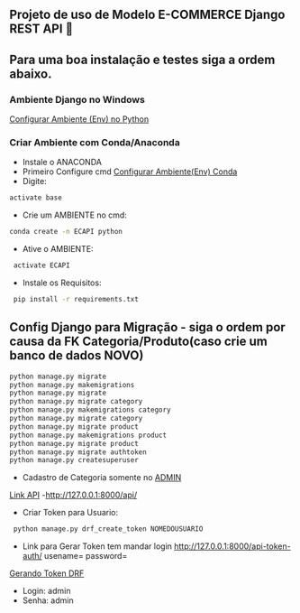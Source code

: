 ## **Projeto de uso de Modelo E-COMMERCE Django REST API** :snake:

## Para uma boa instalação e testes siga a ordem abaixo.

### Ambiente Django no Windows

[Configurar Ambiente (Env) no Python](https://uoa-eresearch.github.io/eresearch-cookbook/recipe/2014/11/26/python-virtual-env/)

### Criar Ambiente com Conda/Anaconda
- Instale o ANACONDA 
- Primeiro Configure cmd [Configurar Ambiente(Env) Conda](https://docs.conda.io/projects/conda/en/latest/user-guide/tasks/manage-environments.html)
- Digite: 
```bash
activate base
```
- Crie um AMBIENTE no cmd: 
```bash
conda create -n ECAPI python
```
- Ative o AMBIENTE:
```bash
 activate ECAPI
 ```
- Instale os Requisitos:
```bash
 pip install -r requirements.txt
 ```
## Config Django para Migração - siga o ordem por causa da FK Categoria/Produto(caso crie um banco de dados NOVO)
```bash
python manage.py migrate
python manage.py makemigrations
python manage.py migrate
python manage.py migrate category
python manage.py makemigrations category
python manage.py migrate category
python manage.py migrate product
python manage.py makemigrations product
python manage.py migrate product
python manage.py migrate authtoken
python manage.py createsuperuser
```
- Cadastro de Categoria somente no [ADMIN](http://127.0.0.1:8000/admin/)

[Link API](http://127.0.0.1:8000/api/)
-http://127.0.0.1:8000/api/

- Criar Token para Usuario:
```bash
 python manage.py drf_create_token NOMEDOUSUARIO
 ```
 - Link para Gerar Token tem mandar login
 http://127.0.0.1:8000/api-token-auth/ usename=  password=

 [Gerando Token DRF](https://www.django-rest-framework.org/api-guide/authentication/#generating-tokens)

- Login: admin
- Senha: admin
